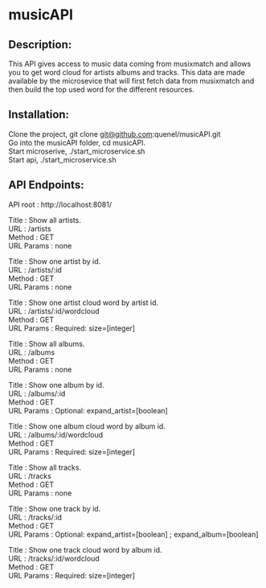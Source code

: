 # musicAPI

## Description:
This API gives access to music data coming from musixmatch and allows you to get word cloud for artists albums and tracks. This data are made available by the microsevice that will first fetch data from musixmatch and then build the top used word for the different resources.

## Installation:
Clone the project, git clone git@github.com:quenel/musicAPI.git
<br>
Go into the musicAPI folder, cd musicAPI.
<br>
Start microserive, ./start_microservice.sh
<br>
Start api, ./start_microservice.sh

## API Endpoints:

API root : http://localhost:8081/

Title : Show all artists.
<br>
URL : /artists
<br>
Method : GET
<br>
URL Params : none

Title : Show one artist by id.
<br>
URL : /artists/:id
<br>
Method : GET
<br>
URL Params : none

Title : Show one artist cloud word by artist id.
<br>
URL : /artists/:id/wordcloud
<br>
Method : GET
<br>
URL Params : Required: size=[integer]

Title : Show all albums.
<br>
URL : /albums
<br>
Method : GET
<br>
URL Params : none

Title : Show one album by id.
<br>
URL : /albums/:id
<br>
Method : GET
<br>
URL Params : Optional: expand_artist=[boolean]

Title : Show one album cloud word by album id.
<br>
URL : /albums/:id/wordcloud
<br>
Method : GET
<br>
URL Params : Required: size=[integer]

Title : Show all tracks.
<br>
URL : /tracks
<br>
Method : GET
<br>
URL Params : none

Title : Show one track by id.
<br>
URL : /tracks/:id
<br>
Method : GET
<br>
URL Params : Optional: expand_artist=[boolean] ; expand_album=[boolean]

Title : Show one track cloud word by album id.
<br>
URL : /tracks/:id/wordcloud
<br>
Method : GET
<br>
URL Params : Required: size=[integer]